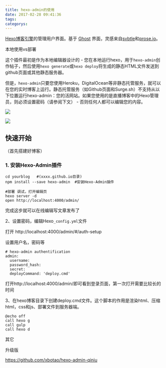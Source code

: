 ```yaml
---
title: hexo-admin的使用
date: 2017-02-28 09:41:36
tags:
categorys:
---
```


[Hexo博客引擎](http://hexo.io/)的管理用户界面。基于 [Ghost](http://ghost.org/) 界面，灵感来自[svbtle](http://svbtle.com/)和[prose.io](http://prose.io/)。

本地使用vs部署

这个插件最初是作为本地编辑器设计的 - 您在本地运行hexo，用于`hexo-admin`创作帖子，然后使用`hexo generate`或`hexo deploy`将生成的静态HTML文件发送到github页面或其他静态服务器。

但是，`hexo-admin`只要您使用Heroku，DigitalOcean等非静态托管服务，就可以在您的实时博客上运行。静态托管服务（如Github页面和Surge.sh）不支持从以下位置运行hexo-admin：您的活网站。如果您使用的是直播博客中的Hexo管理员，则必须设置密码（请参阅下文） - 否则任何人都可以编辑您的内容。

![](https://github.com/jaredly/hexo-admin/raw/master/docs/pasted-0.png?raw=true)

![](https://github.com/jaredly/hexo-admin/raw/master/docs/pasted-1.png?raw=true)

## 快速开始

（首先搭建好博客）

### 1. 安装Hexo-Admin插件

```
cd yourblog   #(xxxx.github.io目录)
npm install --save hexo-admin  #安装Hexo-Admin插件

#部署 调试，打开编辑页
hexo server -d				
open http://localhost:4000/admin/
```

完成这步就可以在线编辑写文章发布了



2、设置密码，编辑Hexo`_config.yml`文件

打开 http://localhost:4000/admin/#/auth-setup

设置用户名，密码等

```
# hexo-admin authentification
admin:
  username: 
  password_hash:
  secret:
  deployCommand: 'deploy.cmd'
```

打开http://localhost:4000/admin/即可看到登录页面，第一次打开需要比较长的时间



3、在hexo博客目录下创建deploy.cmd文件。这个脚本的作用是渲染html、压缩html，css和js、部署文件到服务器端。

```
@echo off
call hexo g
call gulp
call hexo d
```



其它

升级版

https://github.com/xbotao/hexo-admin-qiniu